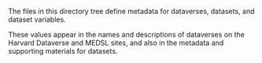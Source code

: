 The files in this directory tree define metadata for dataverses, datasets, 
and dataset variables.

These values appear in the names and descriptions of dataverses on the
Harvard Dataverse and MEDSL sites, and also in the metadata and 
supporting materials for datasets.
